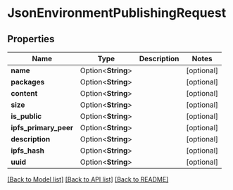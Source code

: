 # JsonEnvironmentPublishingRequest

## Properties

Name | Type | Description | Notes
------------ | ------------- | ------------- | -------------
**name** | Option<**String**> |  | [optional]
**packages** | Option<**String**> |  | [optional]
**content** | Option<**String**> |  | [optional]
**size** | Option<**String**> |  | [optional]
**is_public** | Option<**String**> |  | [optional]
**ipfs_primary_peer** | Option<**String**> |  | [optional]
**description** | Option<**String**> |  | [optional]
**ipfs_hash** | Option<**String**> |  | [optional]
**uuid** | Option<**String**> |  | [optional]

[[Back to Model list]](../README.md#documentation-for-models) [[Back to API list]](../README.md#documentation-for-api-endpoints) [[Back to README]](../README.md)


